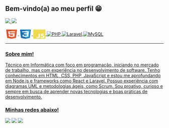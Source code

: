 ## Bem-vindo(a) ao meu perfil 😁

 <div>
   <a href="https://github.com/lzzsm">
   <img height="180em" src="https://github-readme-stats.vercel.app/api?username=lzzsm&show_icons=true&theme=tokyonight&include_all_commits=true&count_private=true"/>
   <img height="180em" src="https://github-readme-stats.vercel.app/api/top-langs/?username=lzzsm&layout=compact&langs_count=6&theme=tokyonight"/>
</div>
    
<div style="display: inline_block"><br>
  <img align="center" alt="HTML" height="30" width="40" src="https://raw.githubusercontent.com/devicons/devicon/master/icons/html5/html5-original.svg">
  <img align="center" alt="CSS" height="30" width="40" src="https://raw.githubusercontent.com/devicons/devicon/master/icons/css3/css3-original.svg">
  <img align="center" alt="Js" height="30" width="40" src="https://raw.githubusercontent.com/devicons/devicon/master/icons/javascript/javascript-plain.svg">
  <img align="center" alt="PHP" height="30" width="40" src="https://cdn.jsdelivr.net/gh/devicons/devicon@latest/icons/php/php-original.svg">
  <img align="center" alt="Laravel" height="30" width="40" src="https://cdn.jsdelivr.net/gh/devicons/devicon@latest/icons/laravel/laravel-original.svg">
  <img align="center" alt="MySQL" height="30" width="40" src="https://cdn.jsdelivr.net/gh/devicons/devicon@latest/icons/mysql/mysql-original-wordmark.svg">
</div>
 
<hr>

### Sobre mim!

<p>Técnico em Informática com foco em programação, iniciando no mercado de trabalho, mas com experiência no desenvolvimento de software. Tenho conhecimentos em HTML, CSS, PHP, JavaScript e estou me aprofundando em Node.js e frameworks como React e Laravel. Possuo experiência com diagramas UML e metodologias ágeis, como Scrum. Sou proativo, curioso e sempre em busca de aprender novas tecnologias e boas práticas de desenvolvimento.</p>
 
### Minhas redes abaixo!
 
<div> 
  <a href="https://www.instagram.com/luizz.basic/" target="_blank"><img src="https://img.shields.io/badge/-Instagram-%23E4405F?style=for-the-badge&logo=instagram&logoColor=white" target="_blank"></a>
  <a href = "mailto:zilomezm@gmail.com"><img src="https://img.shields.io/badge/-Gmail-%23333?style=for-the-badge&logo=gmail&logoColor=white" target="_blank"></a>
  <a href="https://www.linkedin.com/in/luiz-felipe-sanches-melozi-5b812b307/" target="_blank"><img src="https://img.shields.io/badge/-LinkedIn-%230077B5?style=for-the-badge&logo=linkedin&logoColor=white" target="_blank"></a>
</div>
